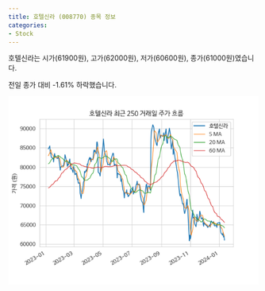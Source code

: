 ```yaml
---
title: 호텔신라 (008770) 종목 정보
categories:
- Stock
---
```


호텔신라는 시가(61900원), 고가(62000원), 저가(60600원), 종가(61000원)였습니다.

전일 종가 대비 -1.61% 하락했습니다.

<!-- more -->

![008770](/assets/stock_images/008770.png)